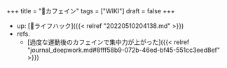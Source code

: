 +++
title = "📝カフェイン"
tags = ["WIKI"]
draft = false
+++

-   up: [📂ライフハック]({{< relref "20220510204138.md" >}})
-   refs.
    -   [過度な運動後のカフェインで集中力が上がった]({{< relref "journal_deepwork.md#8fff58b9-072b-46ed-bf45-551cc3eed8ef" >}})
